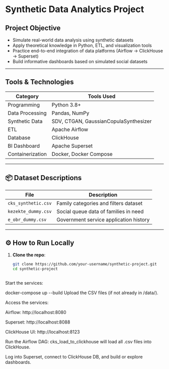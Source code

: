 #  Synthetic Data Analytics Project


##  Project Objective

- Simulate real-world data analysis using synthetic datasets
- Apply theoretical knowledge in Python, ETL, and visualization tools
- Practice end-to-end integration of data platforms (Airflow → ClickHouse → Superset)
- Build informative dashboards based on simulated social datasets

---

##  Tools & Technologies

| Category        | Tools Used                            |
|----------------|----------------------------------------|
| Programming     | Python 3.8+                           |
| Data Processing | Pandas, NumPy                         |
| Synthetic Data  | SDV, CTGAN, GaussianCopulaSynthesizer |
| ETL             | Apache Airflow                        |
| Database        | ClickHouse                            |
| BI Dashboard    | Apache Superset                       |
| Containerization| Docker, Docker Compose                |








---

## 📦 Dataset Descriptions

| File               | Description                                      |
|--------------------|--------------------------------------------------|
| `cks_synthetic.csv`| Family categories and filters dataset            |
| `kezekte_dummy.csv`| Social queue data of families in need            |
| `e_obr_dummy.csv`  | Government service application history           |

---

## ⚙️ How to Run Locally

1. **Clone the repo**:
   ```bash
   git clone https://github.com/your-username/synthetic-project.git
   cd synthetic-project



Start the services:

docker-compose up --build
Upload the CSV files (if not already in /data/).

Access the services:

Airflow: http://localhost:8080

Superset: http://localhost:8088

ClickHouse UI: http://localhost:8123

Run the Airflow DAG:
cks_load_to_clickhouse will load all .csv files into ClickHouse.

Log into Superset, connect to ClickHouse DB, and build or explore dashboards.
